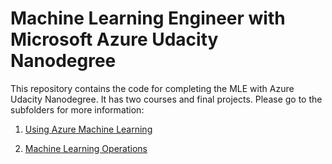 # Machine Learning Engineer with Microsoft Azure Udacity Nanodegree

This repository contains the code for completing the MLE with Azure Udacity Nanodegree. It has two courses and final projects. Please go to the subfolders for more information:

1. [Using Azure Machine Learning](./1_Using_Azure_Machine_Learning/README.md)

2. [Machine Learning Operations](./2_Machine_Learning_Operations/README.md)